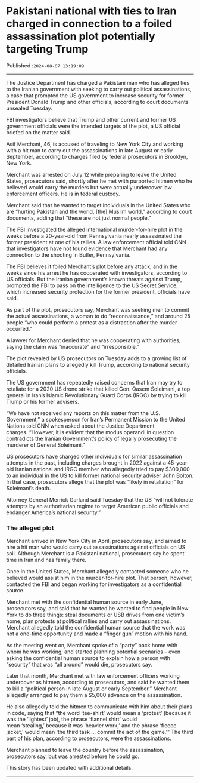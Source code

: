 # Pakistani national with ties to Iran charged in connection to a foiled assassination plot potentially targeting Trump

Published :`2024-08-07 13:19:09`

---

The Justice Department has charged a Pakistani man who has alleged ties to the Iranian government with seeking to carry out political assassinations, a case that prompted the US government to increase security for former President Donald Trump and other officials, according to court documents unsealed Tuesday.

FBI investigators believe that Trump and other current and former US government officials were the intended targets of the plot, a US official briefed on the matter said.

Asif Merchant, 46, is accused of traveling to New York City and working with a hit man to carry out the assassinations in late August or early September, according to charges filed by federal prosecutors in Brooklyn, New York.

Merchant was arrested on July 12 while preparing to leave the United States, prosecutors said, shortly after he met with purported hitmen who he believed would carry the murders but were actually undercover law enforcement officers. He is in federal custody.

Merchant said that he wanted to target individuals in the United States who are “hurting Pakistan and the world, [the] Muslim world,” according to court documents, adding that “these are not just normal people.”

The FBI investigated the alleged international murder-for-hire plot in the weeks before a 20-year-old from Pennsylvania nearly assassinated the former president at one of his rallies. A law enforcement official told CNN that investigators have not found evidence that Merchant had any connection to the shooting in Butler, Pennsylvania.

The FBI believes it foiled Merchant’s plot before any attack, and in the weeks since his arrest he has cooperated with investigators, according to US officials. But the Iranian government’s known threats against Trump, prompted the FBI to pass on the intelligence to the US Secret Service, which increased security protection for the former president, officials have said.

As part of the plot, prosecutors say, Merchant was seeking men to commit the actual assassinations, a woman to do “reconnaissance,” and around 25 people “who could perform a protest as a distraction after the murder occurred.”

A lawyer for Merchant denied that he was cooperating with authorities, saying the claim was “inaccurate” and “irresponsible.”

The plot revealed by US prosecutors on Tuesday adds to a growing list of detailed Iranian plans to allegedly kill Trump, according to national security officials.

The US government has repeatedly raised concerns that Iran may try to retaliate for a 2020 US drone strike that killed Gen. Qasem Soleimani, a top general in Iran’s Islamic Revolutionary Guard Corps (IRGC) by trying to kill Trump or his former advisers.

“We have not received any reports on this matter from the U.S. Government,” a spokesperson for Iran’s Permanent Mission to the United Nations told CNN when asked about the Justice Department charges. “However, it is evident that the modus operandi in question contradicts the Iranian Government’s policy of legally prosecuting the murderer of General Soleimani.”

US prosecutors have charged other individuals for similar assassination attempts in the past, including charges brought in 2022 against a 45-year-old Iranian national and IRGC member who allegedly tried to pay $300,000 to an individual in the US to kill former national security adviser John Bolton. In that case, prosecutors allege that the plot was “likely in retaliation” for Soleimani’s death.

Attorney General Merrick Garland said Tuesday that the US “will not tolerate attempts by an authoritarian regime to target American public officials and endanger America’s national security.”

### The alleged plot

Merchant arrived in New York City in April, prosecutors say, and aimed to hire a hit man who would carry out assassinations against officials on US soil. Although Merchant is a Pakistani national, prosecutors say he spent time in Iran and has family there.

Once in the United States, Merchant allegedly contacted someone who he believed would assist him in the murder-for-hire plot. That person, however, contacted the FBI and began working for investigators as a confidential source.

Merchant met with the confidential human source in early June, prosecutors say, and said that he wanted he wanted to find people in New York to do three things: steal documents or USB drives from one victim’s home, plan protests at political rallies and carry out assassinations. Merchant allegedly told the confidential human source that the work was not a one-time opportunity and made a “finger gun” motion with his hand.

As the meeting went on, Merchant spoke of a “party” back home with whom he was working, and started planning potential scenarios – even asking the confidential human source to explain how a person with “security” that was “all around” would die, prosecutors say.

Later that month, Merchant met with law enforcement officers working undercover as hitmen, according to prosecutors, and said he wanted them to kill a “political person in late August or early September.” Merchant allegedly arranged to pay them a $5,000 advance on the assassination.

He also allegedly told the hitmen to communicate with him about their plans in code, saying that “the word ‘tee-shirt’ would mean a ‘protest’ (because it was the ‘lightest’ job), the phrase ‘flannel shirt’ would mean ‘stealing,’ because it was ‘heavier work,’ and the phrase ‘fleece jacket,’ would mean ‘the third task … commit the act of the game.’” The third part of his plan, according to prosecutors, were the assassinations.

Merchant planned to leave the country before the assassination, prosecutors say, but was arrested before he could go.

This story has been updated with additional details.

---

